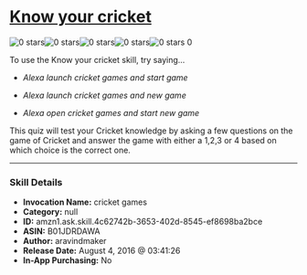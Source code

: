 # [Know your cricket](http://alexa.amazon.com/#skills/amzn1.ask.skill.4c62742b-3653-402d-8545-ef8698ba2bce)
![0 stars](../../images/ic_star_border_black_18dp_1x.png)![0 stars](../../images/ic_star_border_black_18dp_1x.png)![0 stars](../../images/ic_star_border_black_18dp_1x.png)![0 stars](../../images/ic_star_border_black_18dp_1x.png)![0 stars](../../images/ic_star_border_black_18dp_1x.png) 0

To use the Know your cricket skill, try saying...

* *Alexa launch cricket games and start game*

* *Alexa launch cricket games and new game*

* *Alexa open cricket games and start new game*

This quiz will test your Cricket knowledge by asking a few questions on the game of Cricket and answer the game with either a 1,2,3 or 4 based on which choice is the correct one.

***

### Skill Details

* **Invocation Name:** cricket games
* **Category:** null
* **ID:** amzn1.ask.skill.4c62742b-3653-402d-8545-ef8698ba2bce
* **ASIN:** B01JDRDAWA
* **Author:** aravindmaker
* **Release Date:** August 4, 2016 @ 03:41:26
* **In-App Purchasing:** No
